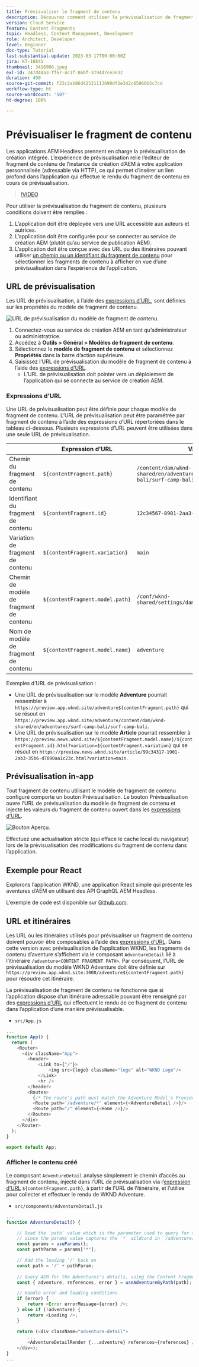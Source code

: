 ```yaml
---
title: Prévisualiser le fragment de contenu
description: Découvrez comment utiliser la prévisualisation de fragment de contenu pour les auteurs et autrices afin de voir rapidement comment les modifications de contenu affectent vos expériences AEM Headless.
version: Cloud Service
feature: Content Fragments
topic: Headless, Content Management, Development
role: Architect, Developer
level: Beginner
doc-type: Tutorial
last-substantial-update: 2023-03-17T00:00:00Z
jira: KT-10841
thumbnail: 3416906.jpeg
exl-id: 247d40a3-ff67-4c1f-86bf-3794d7ce3e32
duration: 490
source-git-commit: f23c2ab86d42531113690df2e342c65060b5c7cd
workflow-type: ht
source-wordcount: '507'
ht-degree: 100%

---
```


# Prévisualiser le fragment de contenu

Les applications AEM Headless prennent en charge la prévisualisation de création intégrée. L’expérience de prévisualisation relie l’éditeur de fragment de contenu de l’instance de création d’AEM à votre application personnalisée (adressable via HTTP), ce qui permet d’insérer un lien profond dans l’application qui effectue le rendu du fragment de contenu en cours de prévisualisation.

>[!VIDEO](https://video.tv.adobe.com/v/3416906?quality=12&learn=on)

Pour utiliser la prévisualisation du fragment de contenu, plusieurs conditions doivent être remplies :

1. L’application doit être déployée vers une URL accessible aux auteurs et autrices.
1. L’application doit être configurée pour se connecter au service de création AEM (plutôt qu’au service de publication AEM).
1. L’application doit être conçue avec des URL ou des itinéraires pouvant utiliser [un chemin ou un identifiant du fragment de contenu](#url-expressions) pour sélectionner les fragments de contenu à afficher en vue d’une prévisualisation dans l’expérience de l’application.

## URL de prévisualisation

Les URL de prévisualisation, à l’aide des [expressions d’URL](#url-expressions), sont définies sur les propriétés du modèle de fragment de contenu.

![URL de prévisualisation du modèle de fragment de contenu.](./assets/preview/cf-model-preview-url.png)

1. Connectez-vous au service de création AEM en tant qu’administrateur ou administratrice.
1. Accédez à __Outils > Général > Modèles de fragment de contenu__.
1. Sélectionnez le __modèle de fragment de contenu__ et sélectionnez __Propriétés__ dans la barre d’action supérieure.
1. Saisissez l’URL de prévisualisation du modèle de fragment de contenu à l’aide des [expressions d’URL](#url-expressions).
   + L’URL de prévisualisation doit pointer vers un déploiement de l’application qui se connecte au service de création AEM.

### Expressions d’URL

Une URL de prévisualisation peut être définie pour chaque modèle de fragment de contenu. L’URL de prévisualisation peut être paramétrée par fragment de contenu à l’aide des expressions d’URL répertoriées dans le tableau ci-dessous. Plusieurs expressions d’URL peuvent être utilisées dans une seule URL de prévisualisation.

|                                         | Expression d’URL | Valeur |
| --------------------------------------- | ----------------------------------- | ----------- |
| Chemin du fragment de contenu | `${contentFragment.path}` | `/content/dam/wknd-shared/en/adventures/surf-camp-bali/surf-camp-bali` |
| Identifiant du fragment de contenu | `${contentFragment.id}` | `12c34567-8901-2aa3-45b6-d7890aa1c23c` |
| Variation de fragment de contenu | `${contentFragment.variation}` | `main` |
| Chemin de modèle de fragment de contenu | `${contentFragment.model.path}` | `/conf/wknd-shared/settings/dam/cfm/models/adventure` |
| Nom de modèle de fragment de contenu | `${contentFragment.model.name}` | `adventure` |

Exemples d’URL de prévisualisation :

+ Une URL de prévisualisation sur le modèle __Adventure__ pourrait ressembler à `https://preview.app.wknd.site/adventure${contentFragment.path}` qui se résout en `https://preview.app.wknd.site/adventure/content/dam/wknd-shared/en/adventures/surf-camp-bali/surf-camp-bali`.
+ Une URL de prévisualisation sur le modèle __Article__ pourrait ressembler à `https://preview.news.wknd.site/${contentFragment.model.name}/${contentFragment.id}.html?variation=${contentFragment.variation}` qui se résout en `https://preview.news.wknd.site/article/99c34317-1901-2ab3-35b6-d7890aa1c23c.html?variation=main`.

## Prévisualisation in-app

Tout fragment de contenu utilisant le modèle de fragment de contenu configuré comporte un bouton Prévisualisation. Le bouton Prévisualisation ouvre l’URL de prévisualisation du modèle de fragment de contenu et injecte les valeurs du fragment de contenu ouvert dans les [expressions d’URL](#url-expressions).

![Bouton Aperçu.](./assets/preview/preview-button.png)

Effectuez une actualisation stricte (qui efface le cache local du navigateur) lors de la prévisualisation des modifications du fragment de contenu dans l’application.

## Exemple pour React

Explorons l’application WKND, une application React simple qui présente les aventures d’AEM en utilisant des API GraphQL AEM Headless.

L’exemple de code est disponible sur [Github.com](https://github.com/adobe/aem-guides-wknd-graphql/tree/main/preview-tutorial).

## URL et itinéraires

Les URL ou les itinéraires utilisés pour prévisualiser un fragment de contenu doivent pouvoir être composables à l’aide des [expressions d’URL](#url-expressions). Dans cette version avec prévisualisation de l’application WKND, les fragments de contenu d’aventure s’affichent via le composant `AdventureDetail` lié à l’itinéraire `/adventure<CONTENT FRAGMENT PATH>`. Par conséquent, l’URL de prévisualisation du modèle WKND Adventure doit être définie sur `https://preview.app.wknd.site:3000/adventure${contentFragment.path}` pour résoudre cet itinéraire.

La prévisualisation de fragment de contenu ne fonctionne que si l’application dispose d’un itinéraire adressable pouvant être renseigné par des [expressions d’URL](#url-expressions) qui effectuent le rendu de ce fragment de contenu dans l’application d’une manière prévisualisable.

+ `src/App.js`

```javascript
...
function App() {
  return (
    <Router>
      <div className="App">
        <header>
            <Link to={"/"}>
                <img src={logo} className="logo" alt="WKND Logo"/>
            </Link>        
            <hr />
        </header>
        <Routes>
          {/* The route's path must match the Adventure Model's Preview URL expression. In React since the path has `/` you must use wildcards to match instead of the usual `:path` */}
          <Route path='/adventure/*' element={<AdventureDetail />}/>
          <Route path="/" element={<Home />}/>
        </Routes>
      </div>
    </Router>
  );
}

export default App;
```

### Afficher le contenu créé

Le composant `AdventureDetail` analyse simplement le chemin d’accès au fragment de contenu, injecté dans l’URL de prévisualisation via l’[expression d’URL](#url-expressions) `${contentFragment.path}`, à partir de l’URL de l’itinéraire, et l’utilise pour collecter et effectuer le rendu de WKND Adventure.

+ `src/components/AdventureDetail.js`

```javascript
...
function AdventureDetail() {

    // Read the `path` value which is the parameter used to query for the adventure's details
    // since the params value captures the `*` wildcard in `/adventure/*`, or everything after the first `/` in the Content Fragment path.
    const params = useParams();
    const pathParam = params["*"];

    // Add the leading '/' back on 
    const path = '/' + pathParam;
    
    // Query AEM for the Adventures's details, using the Content Fragment's `path`
    const { adventure, references, error } = useAdventureByPath(path);

    // Handle error and loading conditions
    if (error) {
        return <Error errorMessage={error} />;
    } else if (!adventure) {
        return <Loading />;
    }

    return (<div className="adventure-detail">
        ...
        <AdventureDetailRender {...adventure} references={references} />
    </div>);
}
...
```
